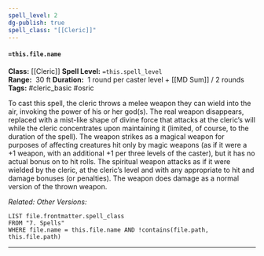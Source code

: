 ```yaml
---
spell_level: 2
dg-publish: true
spell_class: "[[Cleric]]"
---
```


#### `=this.file.name`

**Class:** [[Cleric]]
**Spell Level:** `=this.spell_level`  
**Range:**  30 ft
**Duration:**  1 round per caster level + [[MD Sum]] / 2 rounds
**Tags:** #cleric_basic #osric 

To cast this spell, the cleric throws a melee weapon they can wield into the air, invoking the power of his or her god(s). The real weapon disappears, replaced with a mist-like shape of divine force that attacks at the cleric’s will while the cleric concentrates upon maintaining it (limited, of course, to the duration of the spell). The weapon strikes as a magical weapon for purposes of affecting creatures hit only by magic weapons (as if it were a +1 weapon, with an additional +1 per three levels of the caster), but it has no actual bonus on to hit rolls. The spiritual weapon attacks as if it were wielded by the cleric, at the cleric’s level and with any appropriate to hit and damage bonuses (or penalties). The weapon does damage as a normal version of the thrown weapon.

*Related:*
*Other Versions:*
```dataview
LIST file.frontmatter.spell_class
FROM "7. Spells"
WHERE file.name = this.file.name AND !contains(file.path, this.file.path)
```
___
